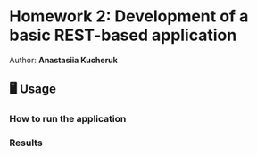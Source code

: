 
# Homework 2: Development of a basic REST-based application 
Author: **Anastasiia Kucheruk**

## 🖥 Usage

### How to run the application

### Results

